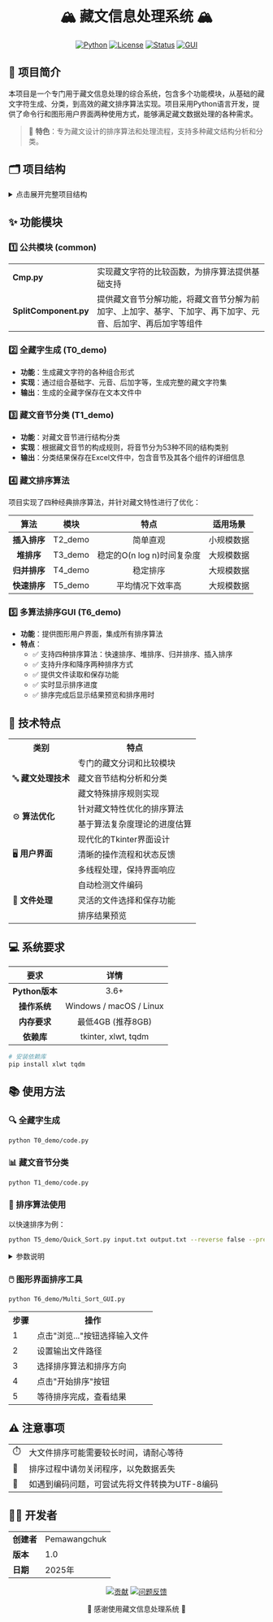 <div align="center">

# 🏔️ 藏文信息处理系统 🏔️

[![Python](https://img.shields.io/badge/Python-3.6+-blue.svg)](https://www.python.org/)
[![License](https://img.shields.io/badge/License-MIT-green.svg)](https://opensource.org/licenses/MIT)
[![Status](https://img.shields.io/badge/Status-Active-success.svg)](https://github.com/)
[![GUI](https://img.shields.io/badge/GUI-Tkinter-orange.svg)](https://docs.python.org/3/library/tkinter.html)

</div>

<!-- <p align="center">
  <img src="https://upload.wikimedia.org/wikipedia/commons/thumb/3/3c/Tibet_flag.svg/200px-Tibet_flag.svg.png" alt="藏文图标" width="150">
</p> -->

## 📝 项目简介

本项目是一个专门用于藏文信息处理的综合系统，包含多个功能模块，从基础的藏文字符生成、分类，到高效的藏文排序算法实现。项目采用Python语言开发，提供了命令行和图形用户界面两种使用方式，能够满足藏文数据处理的各种需求。

> 🌟 **特色**：专为藏文设计的排序算法和处理流程，支持多种藏文结构分析和分类。

## 🗂️ 项目结构

<details>
<summary>点击展开完整项目结构</summary>

```
Tibetan_information_processing/
├── common/                     # 公共模块
│   ├── Cmp.py                  # 藏文比较函数
│   └── SplitComponent.py       # 藏文音节分解工具
├── T0_demo/                    # 全藏字生成模块
│   ├── 全藏字.txt               # 生成的全藏字文件
│   ├── code.py                 # 全藏字生成代码
│   └── README.md               # 模块说明
├── T1_demo/                    # 藏文音节分类模块
│   ├── 全藏字.txt               # 输入文件
│   ├── Classified.xls          # 分类结果
│   └── code.py                 # 分类代码
├── T2_demo/                    # 插入排序算法实现
│   ├── insertion_Sort.py       # 插入排序代码
│   ├── tibet.txt               # 测试数据
│   ├── output_asc.txt          # 升序排序结果
│   └── output_desc.txt         # 降序排序结果
├── T3_demo/                    # 堆排序算法实现
│   ├── Heap_Sort.py            # 堆排序代码
│   ├── tibet.txt               # 测试数据
│   ├── output_asc.txt          # 升序排序结果
│   └── output_desc.txt         # 降序排序结果
├── T4_demo/                    # 归并排序算法实现
│   ├── Merge_Sort.py           # 归并排序代码
│   ├── tibet.txt               # 测试数据
│   ├── output_asc.txt          # 升序排序结果
│   └── output_desc.txt         # 降序排序结果
├── T5_demo/                    # 快速排序算法实现
│   ├── Quick_Sort.py           # 快速排序代码
│   ├── tibet.txt               # 测试数据
│   ├── output_asc.txt          # 升序排序结果
│   └── output_desc.txt         # 降序排序结果
└── T6_demo/                    # 多算法排序GUI实现
    ├── Multi_Sort_GUI.py       # GUI界面代码
    ├── output.txt              # 排序结果
    └── README.md               # 模块说明
```
</details>

## ✨ 功能模块

### 1️⃣ 公共模块 (common)

<table>
  <tr>
    <td><b>Cmp.py</b></td>
    <td>实现藏文字符的比较函数，为排序算法提供基础支持</td>
  </tr>
  <tr>
    <td><b>SplitComponent.py</b></td>
    <td>提供藏文音节分解功能，将藏文音节分解为前加字、上加字、基字、下加字、再下加字、元音、后加字、再后加字等组件</td>
  </tr>
</table>

### 2️⃣ 全藏字生成 (T0_demo)

<!-- <div align="center">
  <img src="https://upload.wikimedia.org/wikipedia/commons/thumb/b/b8/Tibetan_script.svg/200px-Tibetan_script.svg.png" alt="藏文字符示例" width="120">
</div> -->

- **功能**：生成藏文字符的各种组合形式
- **实现**：通过组合基础字、元音、后加字等，生成完整的藏文字符集
- **输出**：生成的全藏字保存在文本文件中

### 3️⃣ 藏文音节分类 (T1_demo)

- **功能**：对藏文音节进行结构分类
- **实现**：根据藏文音节的构成规则，将音节分为53种不同的结构类别
- **输出**：分类结果保存在Excel文件中，包含音节及其各个组件的详细信息

### 4️⃣ 藏文排序算法

项目实现了四种经典排序算法，并针对藏文特性进行了优化：

<div align="center">

| 算法 | 模块 | 特点 | 适用场景 |
|:----:|:----:|:----:|:----:|
| **插入排序** | T2_demo | 简单直观 | 小规模数据 |
| **堆排序** | T3_demo | 稳定的O(n log n)时间复杂度 | 大规模数据 |
| **归并排序** | T4_demo | 稳定排序 | 大规模数据 |
| **快速排序** | T5_demo | 平均情况下效率高 | 大规模数据 |

</div>

### 5️⃣ 多算法排序GUI (T6_demo)

<!-- <div align="center">
  <img src="https://upload.wikimedia.org/wikipedia/commons/thumb/1/1b/Tkinter_demo.png/300px-Tkinter_demo.png" alt="GUI示例" width="300">
  <p><i>GUI界面示例（非实际项目截图）</i></p>
</div> -->

- **功能**：提供图形用户界面，集成所有排序算法
- **特点**：
  - ✅ 支持四种排序算法：快速排序、堆排序、归并排序、插入排序
  - ✅ 支持升序和降序两种排序方式
  - ✅ 提供文件读取和保存功能
  - ✅ 实时显示排序进度
  - ✅ 排序完成后显示结果预览和排序用时

## 🔧 技术特点

<div align="center">
  <table>
    <tr>
      <th>类别</th>
      <th>特点</th>
    </tr>
    <tr>
      <td rowspan="3">🔤 <b>藏文处理技术</b></td>
      <td>专门的藏文分词和比较模块</td>
    </tr>
    <tr>
      <td>藏文音节结构分析和分类</td>
    </tr>
    <tr>
      <td>藏文特殊排序规则实现</td>
    </tr>
    <tr>
      <td rowspan="2">⚙️ <b>算法优化</b></td>
      <td>针对藏文特性优化的排序算法</td>
    </tr>
    <tr>
      <td>基于算法复杂度理论的进度估算</td>
    </tr>
    <tr>
      <td rowspan="3">🖥️ <b>用户界面</b></td>
      <td>现代化的Tkinter界面设计</td>
    </tr>
    <tr>
      <td>清晰的操作流程和状态反馈</td>
    </tr>
    <tr>
      <td>多线程处理，保持界面响应</td>
    </tr>
    <tr>
      <td rowspan="3">📁 <b>文件处理</b></td>
      <td>自动检测文件编码</td>
    </tr>
    <tr>
      <td>灵活的文件选择和保存功能</td>
    </tr>
    <tr>
      <td>排序结果预览</td>
    </tr>
  </table>
</div>

## 💻 系统要求

<div align="center">

| 要求 | 详情 |
|:----:|:----:|
| **Python版本** | 3.6+ |
| **操作系统** | Windows / macOS / Linux |
| **内存要求** | 最低4GB (推荐8GB) |
| **依赖库** | tkinter, xlwt, tqdm |

</div>

```bash
# 安装依赖库
pip install xlwt tqdm
```

## 📚 使用方法

### 🔍 全藏字生成

```bash
python T0_demo/code.py
```

### 📊 藏文音节分类

```bash
python T1_demo/code.py
```

### 🔄 排序算法使用

以快速排序为例：

```bash
python T5_demo/Quick_Sort.py input.txt output.txt --reverse false --preview
```

<details>
<summary>参数说明</summary>

- `input.txt`: 输入文件路径
- `output.txt`: 输出文件路径
- `--reverse`: 是否逆序排序 (true/false)
- `--preview`: 是否显示排序结果前10个词条
</details>

### 🖱️ 图形界面排序工具

```bash
python T6_demo/Multi_Sort_GUI.py
```

<div align="center">
  <table>
    <tr>
      <th>步骤</th>
      <th>操作</th>
    </tr>
    <tr>
      <td>1</td>
      <td>点击"浏览..."按钮选择输入文件</td>
    </tr>
    <tr>
      <td>2</td>
      <td>设置输出文件路径</td>
    </tr>
    <tr>
      <td>3</td>
      <td>选择排序算法和排序方向</td>
    </tr>
    <tr>
      <td>4</td>
      <td>点击"开始排序"按钮</td>
    </tr>
    <tr>
      <td>5</td>
      <td>等待排序完成，查看结果</td>
    </tr>
  </table>
</div>

## ⚠️ 注意事项

<div align="center">
  <table>
    <tr>
      <td>⏱️</td>
      <td>大文件排序可能需要较长时间，请耐心等待</td>
    </tr>
    <tr>
      <td>💾</td>
      <td>排序过程中请勿关闭程序，以免数据丢失</td>
    </tr>
    <tr>
      <td>🔣</td>
      <td>如遇到编码问题，可尝试先将文件转换为UTF-8编码</td>
    </tr>
  </table>
</div>

## 👨‍💻 开发者

<div align="center">
  <table>
    <tr>
      <td><b>创建者</b></td>
      <td>Pemawangchuk</td>
    </tr>
    <tr>
      <td><b>版本</b></td>
      <td>1.0</td>
    </tr>
    <tr>
      <td><b>日期</b></td>
      <td>2025年</td>
    </tr>
  </table>
</div>

<div align="center">
  <p>
    <a href="#"><img src="https://img.shields.io/badge/贡献-欢迎-brightgreen.svg" alt="贡献"></a>
    <a href="#"><img src="https://img.shields.io/badge/问题反馈-开放-yellow.svg" alt="问题反馈"></a>
  </p>
  <p>🙏 感谢使用藏文信息处理系统 🙏</p>
</div>
